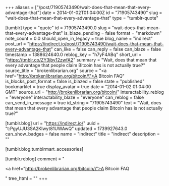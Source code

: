 +++
aliases = ["/post/71905743490/wait-does-that-mean-that-every-advantage-that"]
date = 2014-01-02T01:04:00Z
id = "71905743490"
slug = "wait-does-that-mean-that-every-advantage-that"
type = "tumblr-quote"

[tumblr]
type = "quote"
id = 71905743490.0
slug = "wait-does-that-mean-that-every-advantage-that"
is_blaze_pending = false
format = "markdown"
note_count = 0.0
should_open_in_legacy = true
blog_name = "indirect"
post_url = "https://indirect.io/post/71905743490/wait-does-that-mean-that-every-advantage-that"
can_like = false
can_reply = false
can_blaze = false
timestamp = 1388624640.0
reblog_key = "h7yF4ABq"
short_url = "https://tmblr.co/ZY3jby12zwfA2"
summary = "Wait, does that mean that every advantage that people claim Bitcoin has is not actually true?"
source_title = "brokenlibrarian.org"
source = "<a href=\"http://brokenlibrarian.org/bitcoin/\">A Bitcoin FAQ</a>"
is_blocks_post_format = false
is_blazed = false
state = "published"
bookmarklet = true
display_avatar = true
date = "2014-01-02 01:04:00 GMT"
source_url = "http://brokenlibrarian.org/bitcoin/"
interactability_reblog = "everyone"
interactability_blaze = "everyone"
can_reblog = false
can_send_in_message = true
id_string = "71905743490"
text = "Wait, does that mean that every advantage that people claim Bitcoin has is not actually true?"

[tumblr.blog]
url = "https://indirect.io/"
uuid = "t:PgyUJU3SA2Klwyt81UWAwQ"
updated = 1739927643.0
can_show_badges = false
name = "indirect"
title = "indirect"
description = ""

[tumblr.blog.tumblrmart_accessories]

[tumblr.reblog]
comment = "<p><a href=\"http://brokenlibrarian.org/bitcoin/\">A Bitcoin FAQ</a></p>"
tree_html = ""
+++
